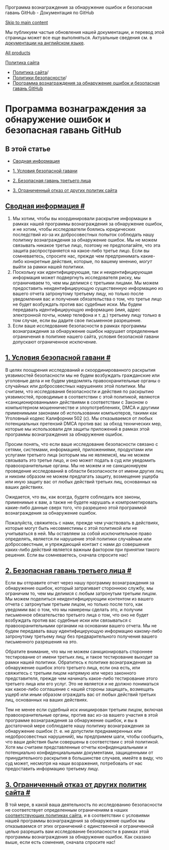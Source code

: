 Программа вознаграждения за обнаружение ошибок и безопасная гавань GitHub - Документация по GitHub

[Skip to main content](#main-content)

Мы публикуем частые обновления нашей документации, и перевод этой страницы может все еще выполняться. Актуальные сведения см. в [документации на английском языке](/en).

[All products](/ru)

[Политика сайта](/ru/site-policy)

* [Политика сайта](/ru/site-policy)/
* [Политики безопасности](/ru/site-policy/security-policies)/
* [Программа вознаграждения за обнаружение ошибок и безопасная гавань GitHub](/ru/site-policy/security-policies/github-bug-bounty-program-legal-safe-harbor)

Программа вознаграждения за обнаружение ошибок и безопасная гавань GitHub
==========

В этой статье
----------

* [Сводная информация](#summary)

* [1. Условия безопасной гавани](#1-safe-harbor-terms)

* [2. Безопасная гавань третьего лица](#2-third-party-safe-harbor)

* [3. Ограниченный отказ от других политик сайта](#3-limited-waiver-of-other-site-polices)

[Сводная информация #](#summary)
----------

1. Мы хотим, чтобы вы координировали раскрытие информации в рамках нашей программы вознаграждения за обнаружение ошибок, и не хотим, чтобы исследователи боялись юридических последствий из-за их добросовестных попыток соблюдать нашу политику вознаграждения за обнаружение ошибок. Мы не можем связывать никакое третье лицо, поэтому не предполагайте, что эта защита распространяется на какое-либо третье лицо. Если вы сомневаетесь, спросите нас, прежде чем предпринимать какие-либо конкретные действия, которые, по вашему мнению, *могут* выйти за рамки нашей политики.
2. Поскольку как идентифицирующая, так и неидентифицирующая информация может подвергнуть исследователя риску, мы ограничиваем то, чем мы делимся с третьими лицами. Мы можем предоставить неидентифицирующую существенную информацию из вашего отчета затронутому третьему лицу, но только после уведомления вас и получения обязательства о том, что третье лицо не будет возбуждать против вас судебные иски. Мы будем передавать идентифицирующую информацию (имя, адрес электронной почты, номер телефона и т. д.) третьему лицу только в том случае, если вы дадите свое письменное разрешение.
3. Если ваше исследование безопасности в рамках программы вознаграждения за обнаружение ошибок нарушает определенные ограничения в политике нашего сайта, условия безопасной гавани допускают ограниченное исключение.

[1. Условия безопасной гавани #](#1-safe-harbor-terms)
----------

В целях поощрения исследований и скоординированного раскрытия уязвимостей безопасности мы не будем возбуждать гражданские или уголовные дела и не будем уведомлять правоохранительные органы о случайных или добросовестных нарушениях этой политики. Мы считаем, что исследования безопасности и действия по раскрытию уязвимостей, проводимые в соответствии с этой политикой, являются «санкционированными» действиями в соответствии с Законом о компьютерном мошенничестве и злоупотреблениях, DMCA и другими применимыми законами об использовании компьютеров, такими как Уголовный кодекс Калифорнии 502 (с). Мы отказываемся от любых потенциальных претензий DMCA против вас за обход технических мер, которые мы использовали для защиты приложений в рамках этой программы вознаграждения за обнаружение ошибок.

Просим понять, что если ваше исследование безопасности связано с сетями, системами, информацией, приложениями, продуктами или услугами третьего лица (которым мы не являемся), мы не можем связывать это третье лицо, и оно может подать в суд или уведомить правоохранительные органы. Мы не можем и не санкционируем проведение исследований в области безопасности от имени других лиц и никоим образом не можем предлагать защиту, возмещение ущерба или иную защиту вас от любых действий третьих лиц, основанных на ваших действиях.

Ожидается, что вы, как всегда, будете соблюдать все законы, применимые к вам, а также не будете нарушать и компрометировать какие-либо данные сверх того, что разрешено этой программой вознаграждения за обнаружение ошибок.

Пожалуйста, свяжитесь с нами, прежде чем участвовать в действиях, которые могут быть несовместимы с этой политикой или не учитываться в ней. Мы оставляем за собой исключительное право определять, является ли нарушение этой политики случайным или добросовестным, и упреждающий контакт с нами до совершения каких-либо действий является важным фактором при принятии такого решения. Если вы сомневаетесь, сначала спросите нас!

[2. Безопасная гавань третьего лица #](#2-third-party-safe-harbor)
----------

Если вы отправите отчет через нашу программу вознаграждения за обнаружение ошибок, который затрагивает стороннюю службу, мы ограничим то, чем мы делимся с любым затронутым третьим лицом. Мы можем поделиться неидентифицирующим контентом из вашего отчета с затронутым третьим лицом, но только после того, как уведомим вас о том, что мы намерены сделать это, и получим письменное обязательство третьего лица о том, что оно не будет возбуждать против вас судебные иски или связываться с правоохранительными органами на основании вашего отчета. Мы не будем передавать вашу идентифицирующую информацию какому-либо затронутому третьему лицу без предварительного получения вашего письменного разрешения на это.

Обратите внимание, что мы не можем санкционировать стороннее тестирование от имени третьих лиц, и такое тестирование выходит за рамки нашей политики. Обратитесь к политике вознаграждения за обнаружение ошибок этого третьего лица, если она есть, или свяжитесь с третьим лицом напрямую или через законного представителя, прежде чем начинать какое-либо тестирование этого третьего лица или его услуг. Это не является и не должно пониматься как какое-либо соглашение с нашей стороны защищать, возмещать ущерб или иным образом ограждать вас от любых действий третьих лиц, основанных на ваших действиях.

Тем не менее если судебный иск инициирован третьим лицом, включая правоохранительные органы, против вас из-за вашего участия в этой программе вознаграждения за обнаружение ошибок, и вы в достаточной мере соблюдаете нашу политику вознаграждения за обнаружение ошибок (т. е. не допустили преднамеренных или недобросовестных нарушений), мы предпримем шаги, чтобы сообщить, что ваши действия были совершены в соответствии с этой политикой. Хотя мы считаем представленные отчеты конфиденциальными и потенциально конфиденциальными документами, защищенными от принудительного раскрытия в большинстве случаев, имейте в виду, что суд может, несмотря на наши возражения, потребовать от нас предоставить информацию третьему лицу.

[3. Ограниченный отказ от других политик сайта #](#3-limited-waiver-of-other-site-polices)
----------

В той мере, в какой ваша деятельность по исследованию безопасности не соответствует определенным ограничениям в наших [соответствующих политиках сайта](/ru/site-policy), и в соответствии с условиями нашей программы вознаграждения за обнаружение ошибок мы отказываемся от этих ограничений с единственной и ограниченной целью разрешить вам исследование безопасности в рамках этой программы вознаграждения за обнаружение ошибок. Как сказано выше, если есть сомнения, сначала спросите нас!
